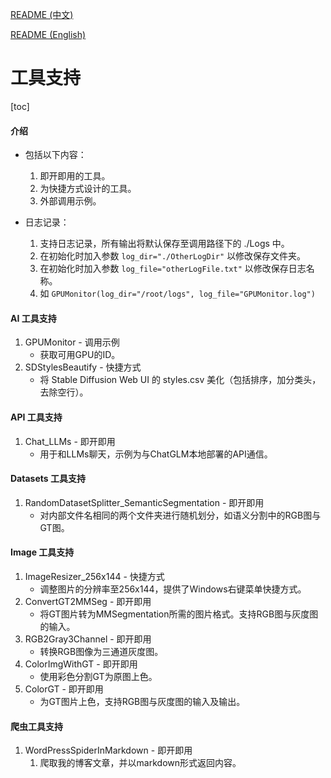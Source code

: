 [README (中文)](README.md)

[README (English)](README_EN.md)

# 工具支持

[toc]

#### 介绍

- 包括以下内容：

  1. 即开即用的工具。
  2. 为快捷方式设计的工具。
  3. 外部调用示例。
- 日志记录：

  1. 支持日志记录，所有输出将默认保存至调用路径下的 ./Logs 中。
  2. 在初始化时加入参数 `log_dir="./OtherLogDir"` 以修改保存文件夹。
  3. 在初始化时加入参数 `log_file="otherLogFile.txt"` 以修改保存日志名称。
  4. 如 `GPUMonitor(log_dir="/root/logs", log_file="GPUMonitor.log")`

#### AI 工具支持

1. GPUMonitor - 调用示例
   - 获取可用GPU的ID。
2. SDStylesBeautify - 快捷方式
   - 将 Stable Diffusion Web UI 的 styles.csv 美化（包括排序，加分类头，去除空行）。

#### API 工具支持

1. Chat_LLMs - 即开即用
   - 用于和LLMs聊天，示例为与ChatGLM本地部署的API通信。

#### Datasets 工具支持

1. RandomDatasetSplitter_SemanticSegmentation - 即开即用
   * 对内部文件名相同的两个文件夹进行随机划分，如语义分割中的RGB图与GT图。

#### Image 工具支持

1. ImageResizer_256x144 - 快捷方式
   - 调整图片的分辨率至256x144，提供了Windows右键菜单快捷方式。
2. ConvertGT2MMSeg - 即开即用
   * 将GT图片转为MMSegmentation所需的图片格式。支持RGB图与灰度图的输入。
3. RGB2Gray3Channel - 即开即用
   * 转换RGB图像为三通道灰度图。
4. ColorImgWithGT - 即开即用
   * 使用彩色分割GT为原图上色。
5. ColorGT - 即开即用
   * 为GT图片上色，支持RGB图与灰度图的输入及输出。

#### 爬虫工具支持

1. WordPressSpiderInMarkdown - 即开即用
   1. 爬取我的博客文章，并以markdown形式返回内容。
